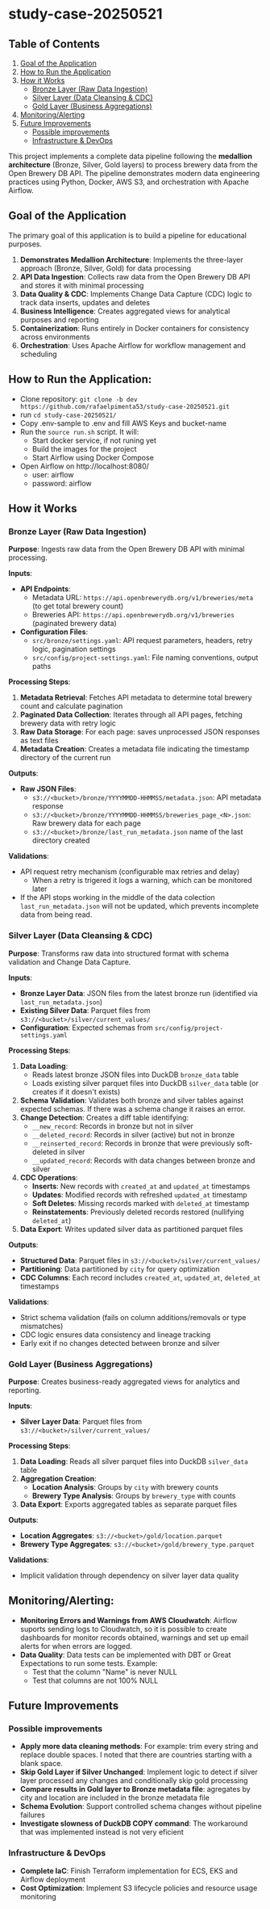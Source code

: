 # study-case-20250521

## Table of Contents

1. [Goal of the Application](#goal-of-the-application)
2. [How to Run the Application](#how-to-run-the-application)
3. [How it Works](#how-it-works)
   - [Bronze Layer (Raw Data Ingestion)](#bronze-layer-raw-data-ingestion)
   - [Silver Layer (Data Cleansing & CDC)](#silver-layer-data-cleansing--cdc)
   - [Gold Layer (Business Aggregations)](#gold-layer-business-aggregations)
4. [Monitoring/Alerting](#monitoringalerting)
5. [Future Improvements](#future-improvements)
   - [Possible improvements](#possible-improvements)
   - [Infrastructure & DevOps](#infrastructure--devops)
   

This project implements a complete data pipeline following the **medallion architecture** (Bronze, Silver, Gold layers) to process brewery data from the Open Brewery DB API. The pipeline demonstrates modern data engineering practices using Python, Docker, AWS S3, and orchestration with Apache Airflow.

## Goal of the Application

The primary goal of this application is to build a pipeline for educational purposes.

1. **Demonstrates Medallion Architecture**: Implements the three-layer approach (Bronze, Silver, Gold) for data processing
2. **API Data Ingestion**: Collects raw data from the Open Brewery DB API and stores it with minimal processing
3. **Data Quality & CDC**: Implements Change Data Capture (CDC) logic to track data inserts, updates and deletes
4. **Business Intelligence**: Creates aggregated views for analytical purposes and reporting
5. **Containerization**: Runs entirely in Docker containers for consistency across environments
6. **Orchestration**: Uses Apache Airflow for workflow management and scheduling

## How to Run the Application:

- Clone repository: ```git clone -b dev https://github.com/rafaelpimenta53/study-case-20250521.git```
- run ```cd study-case-20250521/```
- Copy .env-sample to .env and fill AWS Keys and bucket-name
- Run the ```source run.sh``` script. It will:
  - Start docker service, if not runing yet
  - Build the images for the project
  - Start Airflow using Docker Compose
- Open Airflow on http://localhost:8080/
  - user: airflow
  - password: airflow

## How it Works

### Bronze Layer (Raw Data Ingestion)

**Purpose**: Ingests raw data from the Open Brewery DB API with minimal processing.

**Inputs**:
- **API Endpoints**:
  - Metadata URL: `https://api.openbrewerydb.org/v1/breweries/meta` (to get total brewery count)
  - Breweries API: `https://api.openbrewerydb.org/v1/breweries` (paginated brewery data)
- **Configuration Files**:
  - `src/bronze/settings.yaml`: API request parameters, headers, retry logic, pagination settings
  - `src/config/project-settings.yaml`: File naming conventions, output paths

**Processing Steps**:
1. **Metadata Retrieval**: Fetches API metadata to determine total brewery count and calculate pagination
2. **Paginated Data Collection**: Iterates through all API pages, fetching brewery data with retry logic
3. **Raw Data Storage**: For each page: saves unprocessed JSON responses as text files
4. **Metadata Creation**: Creates a metadata file indicating the timestamp directory of the current run

**Outputs**:
- **Raw JSON Files**:
  - `s3://<bucket>/bronze/YYYYMMDD-HHMMSS/metadata.json`: API metadata response
  - `s3://<bucket>/bronze/YYYYMMDD-HHMMSS/breweries_page_<N>.json`: Raw brewery data for each page
  - `s3://<bucket>/bronze/last_run_metadata.json` name of the last directory created

**Validations**:
- API request retry mechanism (configurable max retries and delay)
  - When a retry is trigered it logs a warning, which can be monitored later 
- If the API stops working in the middle of the data colection `last_run_metadata.json` will not be updated, which prevents incomplete data from being read.

### Silver Layer (Data Cleansing & CDC)

**Purpose**: Transforms raw data into structured format with schema validation and Change Data Capture.

**Inputs**:
- **Bronze Layer Data**: JSON files from the latest bronze run (identified via `last_run_metadata.json`)
- **Existing Silver Data**: Parquet files from `s3://<bucket>/silver/current_values/`
- **Configuration**: Expected schemas from `src/config/project-settings.yaml`

**Processing Steps**:
1. **Data Loading**: 
   - Reads latest bronze JSON files into DuckDB `bronze_data` table
   - Loads existing silver parquet files into DuckDB `silver_data` table (or creates if it doesn't exists)
2. **Schema Validation**: Validates both bronze and silver tables against expected schemas. If there was a schema change it raises an error.
3. **Change Detection**: Creates a diff table identifying:
   - `__new_record`: Records in bronze but not in silver
   - `__deleted_record`: Records in silver (active) but not in bronze
   - `__reinserted_record`: Records in bronze that were previously soft-deleted in silver
   - `__updated_record`: Records with data changes between bronze and silver
4. **CDC Operations**:
   - **Inserts**: New records with `created_at` and `updated_at` timestamps
   - **Updates**: Modified records with refreshed `updated_at` timestamp
   - **Soft Deletes**: Missing records marked with `deleted_at` timestamp
   - **Reinstatements**: Previously deleted records restored (nullifying `deleted_at`)
5. **Data Export**: Writes updated silver data as partitioned parquet files

**Outputs**:
- **Structured Data**: Parquet files in `s3://<bucket>/silver/current_values/`
- **Partitioning**: Data partitioned by `city` for query optimization
- **CDC Columns**: Each record includes `created_at`, `updated_at`, `deleted_at` timestamps

**Validations**:
- Strict schema validation (fails on column additions/removals or type mismatches)
- CDC logic ensures data consistency and lineage tracking
- Early exit if no changes detected between bronze and silver

### Gold Layer (Business Aggregations)

**Purpose**: Creates business-ready aggregated views for analytics and reporting.

**Inputs**:
- **Silver Layer Data**: Parquet files from `s3://<bucket>/silver/current_values/`

**Processing Steps**:
1. **Data Loading**: Reads all silver parquet files into DuckDB `silver_data` table
2. **Aggregation Creation**:
   - **Location Analysis**: Groups by `city` with brewery counts
   - **Brewery Type Analysis**: Groups by `brewery_type` with counts
3. **Data Export**: Exports aggregated tables as separate parquet files

**Outputs**:
- **Location Aggregates**: `s3://<bucket>/gold/location.parquet`
- **Brewery Type Aggregates**: `s3://<bucket>/gold/brewery_type.parquet`

**Validations**:
- Implicit validation through dependency on silver layer data quality

## Monitoring/Alerting:
- **Monitoring Errors and Warnings from AWS Cloudwatch**: Airflow suports sending logs to Cloudwatch, so it is possible to create dashboards for monitor records obtained, warnings and set up email alerts for when errors are logged.
- **Data Quality**: Data tests can be implemented with DBT or Great Expectations to run some tests. Example:
  - Test that the column "Name" is never NULL
  - Test that columns are not 100% NULL

## Future Improvements

### Possible improvements
- **Apply more data cleaning methods**: For example: trim every string and replace double spaces. I noted that there are countries starting with a blank space.
- **Skip Gold Layer if Silver Unchanged**: Implement logic to detect if silver layer processed any changes and conditionally skip gold processing
- **Compare results in Gold layer to Bronze metadata file**: agregates by city and location are included in the bronze metadata file
- **Schema Evolution**: Support controlled schema changes without pipeline failures
- **Investigate slowness of DuckDB COPY command**: The workaround that was implemented instead is not very eficient

### Infrastructure & DevOps
- **Complete IaC**: Finish Terraform implementation for ECS, EKS and Airflow deployment
- **Cost Optimization**: Implement S3 lifecycle policies and resource usage monitoring
